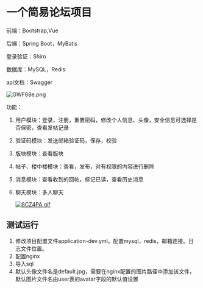 # 一个简易论坛项目

前端：Bootstrap,Vue

后端：Spring Boot，MyBatis

登录验证：Shiro

数据库：MySQL，Redis

api文档：Swagger

![GWF68e.png](https://s1.ax1x.com/2020/04/08/GWF68e.png)

功能：

1. 用户模块：登录，注册，重置密码，修改个人信息、头像，安全信息可选择是否保密，查看发帖记录

2. 验证码模块：发送邮箱验证码，保存，校验

3. 版块模块：查看版块

4. 帖子、楼中楼模块：查看，发布，对有权限的内容进行删除

5. 消息模块：查看收到的回帖，标记已读，查看历史消息

6. 聊天模块：多人聊天

   [![8CZ4PA.gif](https://s2.ax1x.com/2020/03/09/8CZ4PA.gif)](https://imgchr.com/i/8CZ4PA)

## 测试运行

1. 修改项目配置文件application-dev.yml。配置mysql，redis，邮箱连接。日志文件位置。
2. 配置nginx
3. 导入sql
4. 默认头像文件名是default.jpg，需要在nginx配置的图片路径中添加该文件，默认图片文件名由user表的avatar字段的默认值设置
